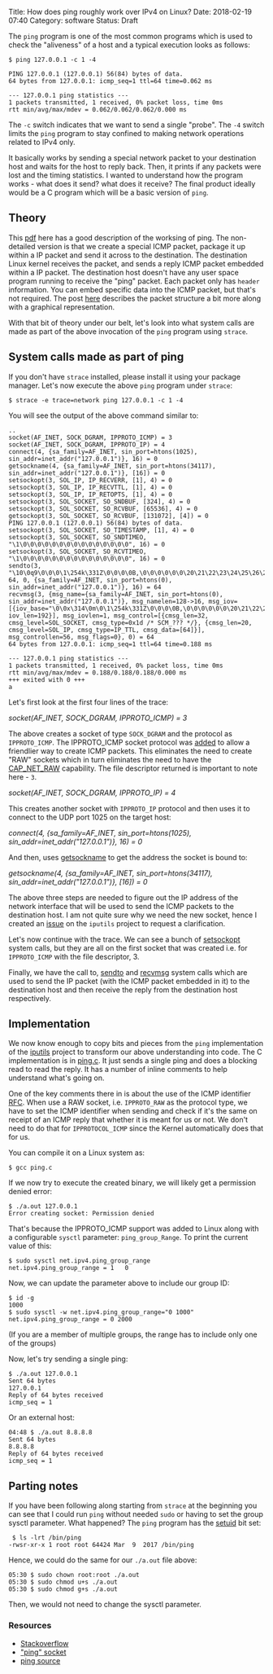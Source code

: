 Title: How does ping roughly work over IPv4 on Linux?
Date: 2018-02-19 07:40
Category: software
Status: Draft

The `ping` program is one of the most common programs which is used to check the "aliveness" of a host and
a typical execution looks as follows:

```
$ ping 127.0.0.1 -c 1 -4

PING 127.0.0.1 (127.0.0.1) 56(84) bytes of data.
64 bytes from 127.0.0.1: icmp_seq=1 ttl=64 time=0.062 ms

--- 127.0.0.1 ping statistics ---
1 packets transmitted, 1 received, 0% packet loss, time 0ms
rtt min/avg/max/mdev = 0.062/0.062/0.062/0.000 ms
```

The `-c` switch indicates that we want to send a single "probe". The `-4` switch limits the `ping` program to stay
confined to making network operations related to IPv4 only.

It basically works by sending a special network packet to your destination host and waits for the host to 
reply back. Then, it prints if any packets were lost and the timing statistics. I wanted to understand 
how the program works - what does it send? what does it receive? The final product ideally would be a 
C program which will be a basic version of `ping`.

## Theory

This [pdf](http://www.galaxyvisions.com/pdf/white-papers/How_does_Ping_Work_Style_1_GV.pdf) here has a good description
of the worksing of ping. The non-detailed version is that we create a special ICMP packet, package it up within a IP 
packet and send it across to the destination. The destination Linux kernel receives the packet, and sends a reply
ICMP packet embedded within a IP packet. The destination host doesn't have any user space program running to receive
the "ping" packet. Each packet only has `header` information. You can embed specific data into the ICMP packet, but
that's not required. The post [here](http://www.genetech.com.au/blog/?p=970) describes the packet structure a bit 
more along with a graphical representation.

With that bit of theory under our belt, let's look into what system calls are made as part of the above invocation
of the `ping` program using `strace`.

## System calls made as part of ping

If you don't have `strace` installed, please install it using your package manager. Let's now execute the above `ping` program under `strace`:

```
$ strace -e trace=network ping 127.0.0.1 -c 1 -4
```

You will see the output of the above command similar to:

```
..
socket(AF_INET, SOCK_DGRAM, IPPROTO_ICMP) = 3
socket(AF_INET, SOCK_DGRAM, IPPROTO_IP) = 4
connect(4, {sa_family=AF_INET, sin_port=htons(1025), sin_addr=inet_addr("127.0.0.1")}, 16) = 0
getsockname(4, {sa_family=AF_INET, sin_port=htons(34117), sin_addr=inet_addr("127.0.0.1")}, [16]) = 0
setsockopt(3, SOL_IP, IP_RECVERR, [1], 4) = 0
setsockopt(3, SOL_IP, IP_RECVTTL, [1], 4) = 0
setsockopt(3, SOL_IP, IP_RETOPTS, [1], 4) = 0
setsockopt(3, SOL_SOCKET, SO_SNDBUF, [324], 4) = 0
setsockopt(3, SOL_SOCKET, SO_RCVBUF, [65536], 4) = 0
getsockopt(3, SOL_SOCKET, SO_RCVBUF, [131072], [4]) = 0
PING 127.0.0.1 (127.0.0.1) 56(84) bytes of data.
setsockopt(3, SOL_SOCKET, SO_TIMESTAMP, [1], 4) = 0
setsockopt(3, SOL_SOCKET, SO_SNDTIMEO, "\1\0\0\0\0\0\0\0\0\0\0\0\0\0\0\0", 16) = 0
setsockopt(3, SOL_SOCKET, SO_RCVTIMEO, "\1\0\0\0\0\0\0\0\0\0\0\0\0\0\0\0", 16) = 0
sendto(3, "\10\0q9\0\0\0\1\254k\331Z\0\0\0\0B,\0\0\0\0\0\0\20\21\22\23\24\25\26\27"..., 64, 0, {sa_family=AF_INET, sin_port=htons(0), sin_addr=inet_addr("127.0.0.1")}, 16) = 64
recvmsg(3, {msg_name={sa_family=AF_INET, sin_port=htons(0), sin_addr=inet_addr("127.0.0.1")}, msg_namelen=128->16, msg_iov=[{iov_base="\0\0x\314\0m\0\1\254k\331Z\0\0\0\0B,\0\0\0\0\0\0\20\21\22\23\24\25\26\27"..., iov_len=192}], msg_iovlen=1, msg_control=[{cmsg_len=32, cmsg_level=SOL_SOCKET, cmsg_type=0x1d /* SCM_??? */}, {cmsg_len=20, cmsg_level=SOL_IP, cmsg_type=IP_TTL, cmsg_data=[64]}], msg_controllen=56, msg_flags=0}, 0) = 64
64 bytes from 127.0.0.1: icmp_seq=1 ttl=64 time=0.188 ms

--- 127.0.0.1 ping statistics ---
1 packets transmitted, 1 received, 0% packet loss, time 0ms
rtt min/avg/max/mdev = 0.188/0.188/0.188/0.000 ms
+++ exited with 0 +++
a
```

Let's first look at the first four lines of the trace:

_socket(AF_INET, SOCK_DGRAM, IPPROTO_ICMP) = 3_

The above creates a socket of type `SOCK_DGRAM` and the protocol as `IPPROTO_ICMP`. The IPPROTO_ICMP socket
protocol was [added](https://lwn.net/Articles/443051/) to allow a friendlier way to create ICMP packets. This
eliminates the need to create "RAW" sockets which in turn eliminates the need to have the 
[CAP_NET_RAW](http://man7.org/linux/man-pages/man7/capabilities.7.html) capability. The file descriptor
returned is important to note here - `3`.

_socket(AF_INET, SOCK_DGRAM, IPPROTO_IP) = 4_

This creates another socket with `IPPROTO_IP` protocol and then uses it to connect to the UDP port 1025 on
the target host:

_connect(4, {sa_family=AF_INET, sin_port=htons(1025), sin_addr=inet_addr("127.0.0.1")}, 16) = 0_

And then, uses [getsockname](http://man7.org/linux/man-pages/man2/getsockname.2.html) to get the address
the socket is bound to:

_getsockname(4, {sa_family=AF_INET, sin_port=htons(34117), sin_addr=inet_addr("127.0.0.1")}, [16]) = 0_

The above three steps are needed to figure out the IP address of the network interface that will be used
to send the ICMP packets to the destination host.  I am not quite sure why we need the new socket, hence 
I created an [issue](https://github.com/iputils/iputils/issues/125)  on the `iputils` project  to request a
clarification.

Let's now continue with the trace. We can see a bunch of [setsockopt](https://linux.die.net/man/2/setsockopt) system 
calls, but they are all on the first socket that was created i.e. for `IPPROTO_ICMP` with the file descriptor, 3.

Finally, we have the call to, [sendto](https://linux.die.net/man/2/sendto) and [recvmsg](https://linux.die.net/man/2/recvmsg) 
system calls which are used to send the IP packet (with the ICMP packet embedded in it) to the destination host and then
receive the reply from the destination host respectively.

## Implementation

We now know enough to copy bits and pieces from the `ping` implementation of the
[iputils](https://github.com/iputils/iputils) project to transform our above understanding into code.
The C implementation is in [ping.c](https://github.com/amitsaha/ping/blob/master/ping.c). It just sends a single
ping and does a blocking read to read the reply. It has a number of inline comments to help understand what's going on. 

One of the key comments there in is about the use of the ICMP identifier [RFC](http://www.networksorcery.com/enp/rfc/rfc792.txt). 
When use a RAW socket, i.e. `IPPROTO_RAW` as the protocol type, we have to set the ICMP identifier when sending and 
check if it's the same on receipt of an ICMP reply that whether it is meant for us or not. We don't need to do that 
for `IPPROTOCOL_ICMP` since the Kernel automatically does that for us.

You can compile it on a Linux system as:

```
$ gcc ping.c
```

If we now try to execute the created binary, we will likely get a permission denied error:

```
$ ./a.out 127.0.0.1
Error creating socket: Permission denied
```

That's because the IPPROTO_ICMP support was added to Linux along with a configurable `sysctl` parameter: `ping_group_Range`.
To print the current value of this:

```
$ sudo sysctl net.ipv4.ping_group_range
net.ipv4.ping_group_range = 1   0
```

Now, we can update the parameter above to include our group ID:

```
$ id -g
1000
$ sudo sysctl -w net.ipv4.ping_group_range="0 1000"
net.ipv4.ping_group_range = 0 2000
```

(If you are a member of multiple groups, the range has to include only one of the groups)

Now, let's try sending a single ping:

```
$ ./a.out 127.0.0.1
Sent 64 bytes
127.0.0.1
Reply of 64 bytes received
icmp_seq = 1
```

Or an external host:

```
04:48 $ ./a.out 8.8.8.8
Sent 64 bytes
8.8.8.8
Reply of 64 bytes received
icmp_seq = 1
```
## Parting notes

If you have been following along starting from `strace` at the beginning you can see that I could run `ping` without
needed `sudo` or having to set the group sysctl parameter. What happened? The `ping` program has the [setuid](https://www.cyberciti.biz/faq/unix-bsd-linux-setuid-file/) bit set:

```
 $ ls -lrt /bin/ping
-rwsr-xr-x 1 root root 64424 Mar  9  2017 /bin/ping
```

Hence, we could do the same for our `./a.out` file above:

```
05:30 $ sudo chown root:root ./a.out
05:30 $ sudo chmod u+s ./a.out
05:30 $ sudo chmod g+s ./a.out
```

Then, we would not need to change the sysctl parameter.

### Resources

- [Stackoverflow](https://stackoverflow.com/questions/8290046/icmp-sockets-linux)
- ["ping" socket](https://lwn.net/Articles/443051/)
- [ping source](https://github.com/iputils/iputils)
